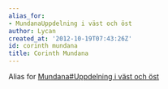 ```yaml
---
alias_for:
- MundanaUppdelning i väst och öst
author: Lycan
created_at: '2012-10-19T07:43:26Z'
id: corinth mundana
title: Corinth Mundana
---
```

Alias for [Mundana\#Uppdelning i väst och öst]

  [Mundana\#Uppdelning i väst och öst]: Mundana#Uppdelning_i_väst_och_öst